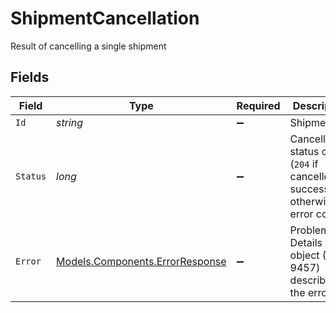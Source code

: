 # ShipmentCancellation

Result of cancelling a single shipment


## Fields

| Field                                                                                | Type                                                                                 | Required                                                                             | Description                                                                          | Example                                                                              |
| ------------------------------------------------------------------------------------ | ------------------------------------------------------------------------------------ | ------------------------------------------------------------------------------------ | ------------------------------------------------------------------------------------ | ------------------------------------------------------------------------------------ |
| `Id`                                                                                 | *string*                                                                             | :heavy_minus_sign:                                                                   | Shipment ID.                                                                         | A0043456                                                                             |
| `Status`                                                                             | *long*                                                                               | :heavy_minus_sign:                                                                   | Cancellation status code (`204` if cancelled successfully; otherwise an error code). | 400                                                                                  |
| `Error`                                                                              | [Models.Components.ErrorResponse](../../Models/Components/ErrorResponse.md)          | :heavy_minus_sign:                                                                   | Problem Details object (RFC 9457) describing the error.                              |                                                                                      |